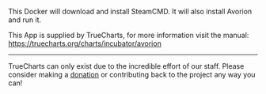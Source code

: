 This Docker will download and install SteamCMD. It will also install Avorion and run it.


This App is supplied by TrueCharts, for more information visit the manual: https://truecharts.org/charts/incubator/avorion

---

TrueCharts can only exist due to the incredible effort of our staff.
Please consider making a [donation](https://truecharts.org/docs/about/sponsor) or contributing back to the project any way you can!

